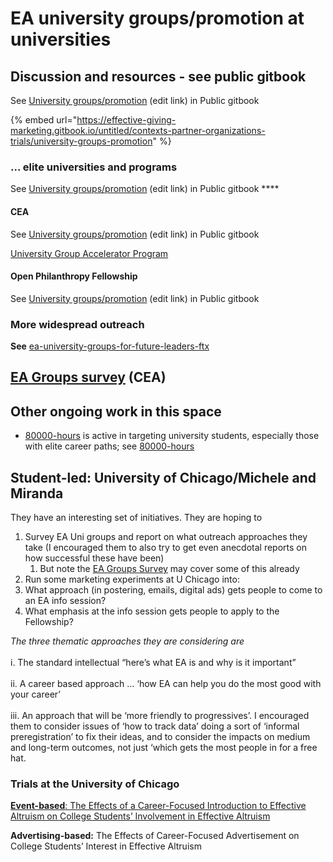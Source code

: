 # EA university groups/promotion at universities

## Discussion and resources - see public gitbook

See [University groups/promotion](https://app.gitbook.com/s/a3YtWoUiYYfiEQrBNztC/contexts-partner-organizations-trials/university-groups-promotion) (edit link) in Public gitbook

{% embed url="https://effective-giving-marketing.gitbook.io/untitled/contexts-partner-organizations-trials/university-groups-promotion" %}

### **... elite universities and programs**

See [University groups/promotion](https://app.gitbook.com/s/a3YtWoUiYYfiEQrBNztC/contexts-partner-organizations-trials/university-groups-promotion) (edit link) in Public gitbook ****&#x20;

#### CEA

See [University groups/promotion](https://app.gitbook.com/s/a3YtWoUiYYfiEQrBNztC/contexts-partner-organizations-trials/university-groups-promotion) (edit link) in Public gitbook

[University Group Accelerator Program](https://centreforeffectivealtruism.notion.site/centreforeffectivealtruism/University-Group-Accelerator-Program-6df8c8fccf8b4ffbb6488d9dfa275282)

#### Open Philanthropy Fellowship

See [University groups/promotion](https://app.gitbook.com/s/a3YtWoUiYYfiEQrBNztC/contexts-partner-organizations-trials/university-groups-promotion) (edit link) in Public gitbook

### **More widespread outreach**

**See** [ea-university-groups-for-future-leaders-ftx](ea-university-groups-for-future-leaders-ftx/ "mention")

## [EA Groups survey](https://forum.effectivealtruism.org/posts/Q4aF9T5PuBM2akxp6/ea-groups-survey-2020) (CEA)

## Other ongoing work in this space

* [80000-hours](80000-hours/ "mention") is active in targeting university students, especially those with elite career paths; see [80000-hours](80000-hours/ "mention")

## Student-led: University of Chicago/Michele and Miranda

They have an interesting set of initiatives. They are hoping to

1. Survey EA Uni groups and report on what outreach approaches they take (I encouraged them to also try to get even anecdotal reports on how successful these have been)
   1. But note the [EA Groups Survey](ea-university-groups.md#undefined) may cover some of this already
2. Run some marketing experiments at U Chicago into:
3. What approach (in postering, emails, digital ads) gets people to come to an EA info session?
4. What emphasis at the info session gets people to apply to the Fellowship?

_The three thematic approaches they are considering are_\
\
i. The standard intellectual “here’s what EA is and why is it important”\
\
ii. A career based approach … ‘how EA can help you do the most good with your career’\
\
iii. An approach that will be ‘more friendly to progressives’. I encouraged them to consider issues of ‘how to track data’ doing a sort of ‘informal preregistration’ to fix their ideas, and to consider the impacts on medium and long-term outcomes, not just ‘which gets the most people in for a free hat.

### Trials at the University of Chicago

[**Event-based**: The Effects of a Career-Focused Introduction to Effective Altruism on College Students’ Involvement in Effective Altruism](https://docs.google.com/document/d/1ybvPBOBj6Bw\_LfmnlB9Ac4nN9ssuRSiaZmyd66IeK2s/edit?usp=sharing)

**Advertising-based:** The Effects of Career-Focused Advertisement on College Students’ Interest in Effective Altruism
